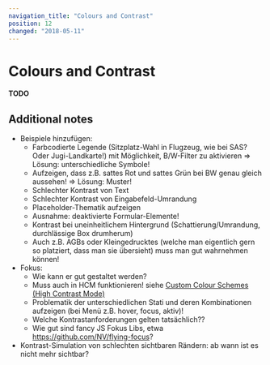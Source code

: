 ```yaml
---
navigation_title: "Colours and Contrast"
position: 12
changed: "2018-05-11"
---
```


# Colours and Contrast

**TODO**



## Additional notes

- Beispiele hinzufügen:
    - Farbcodierte Legende (Sitzplatz-Wahl in Flugzeug, wie bei SAS? Oder Jugi-Landkarte!) mit Möglichkeit, B/W-Filter zu aktivieren => Lösung: unterschiedliche Symbole!
    - Aufzeigen, dass z.B. sattes Rot und sattes Grün bei BW genau gleich aussehen! => Lösung: Muster!
    - Schlechter Kontrast von Text
    - Schlechter Kontrast von Eingabefeld-Umrandung
    - Placeholder-Thematik aufzeigen
    - Ausnahme: deaktivierte Formular-Elemente!
    - Kontrast bei uneinheitlichem Hintergrund (Schattierung/Umrandung, durchlässige Box drumherum)
    - Auch z.B. AGBs oder Kleingedrucktes (welche man eigentlich gern so platziert, dass man sie übersieht) muss man gut wahrnehmen können!
- Fokus:
    - Wie kann er gut gestaltet werden?
    - Muss auch in HCM funktionieren! siehe [Custom Colour Schemes (High Contrast Mode)](/examples/custom-colour-schemes-high-contrast-mode-)
    - Problematik der unterschiedlichen Stati und deren Kombinationen aufzeigen (bei Menü z.B. hover, focus, aktiv)!
    - Welche Kontrastanforderungen gelten tatsächlich??
    - Wie gut sind fancy JS Fokus Libs, etwa <https://github.com/NV/flying-focus>?
- Kontrast-Simulation von schlechten sichtbaren Rändern: ab wann ist es nicht mehr sichtbar?